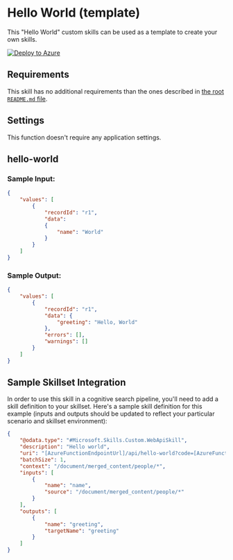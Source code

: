 ﻿---
topic: sample
languages:
- csharp
products:
- azure-cognitive-services
name: Hello World sample skill for cognitive search
description: This "Hello World" custom skills can be used as a template to create your own skills.
azureDeploy: https://raw.githubusercontent.com/Azure-Samples/azure-search-power-skills/master/Template/HelloWorld/azuredeploy.json
---

# Hello World (template)

This "Hello World" custom skills can be used as a template to create your own skills.

[![Deploy to Azure](https://azuredeploy.net/deploybutton.svg)](https://portal.azure.com/#create/Microsoft.Template/uri/https%3A%2F%2Fraw.githubusercontent.com%2FAzure-Samples%2Fazure-search-power-skills%2Fmaster%2FTemplate%2FHelloWorld%2Fazuredeploy.json)

## Requirements

This skill has no additional requirements than the ones described in [the root `README.md` file](../../README.md).

## Settings

This function doesn't require any application settings.

## hello-world

### Sample Input:

```json
{
    "values": [
        {
            "recordId": "r1",
            "data":
            {
            	"name": "World"
            }
        }
    ]
}
```

### Sample Output:

```json
{
    "values": [
        {
            "recordId": "r1",
            "data": {
                "greeting": "Hello, World"
            },
            "errors": [],
            "warnings": []
        }
    ]
}
```

## Sample Skillset Integration

In order to use this skill in a cognitive search pipeline, you'll need to add a skill definition to your skillset.
Here's a sample skill definition for this example (inputs and outputs should be updated to reflect your particular scenario and skillset environment):

```json
{
    "@odata.type": "#Microsoft.Skills.Custom.WebApiSkill",
    "description": "Hello world",
    "uri": "[AzureFunctionEndpointUrl]/api/hello-world?code=[AzureFunctionDefaultHostKey]",
    "batchSize": 1,
    "context": "/document/merged_content/people/*",
    "inputs": [
        {
            "name": "name",
            "source": "/document/merged_content/people/*"
        }
    ],
    "outputs": [
        {
            "name": "greeting",
            "targetName": "greeting"
        }
    ]
}
```
